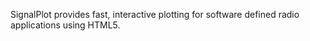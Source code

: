 SignalPlot provides fast, interactive plotting for software defined radio applications using HTML5.
